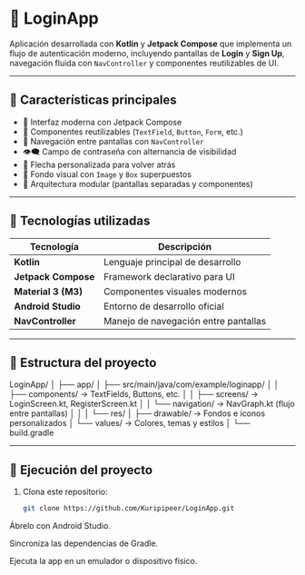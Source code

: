 # 🔐 LoginApp

Aplicación desarrollada con **Kotlin** y **Jetpack Compose** que implementa un flujo de autenticación moderno, incluyendo pantallas de **Login** y **Sign Up**, navegación fluida con `NavController` y componentes reutilizables de UI.

---

## 📱 Características principales

- 🎨 Interfaz moderna con Jetpack Compose  
- 🧩 Componentes reutilizables (`TextField`, `Button`, `Form`, etc.)  
- 🔁 Navegación entre pantallas con `NavController`  
- 👁️‍🗨️ Campo de contraseña con alternancia de visibilidad  
- 🧭 Flecha personalizada para volver atrás  
- 🌙 Fondo visual con `Image` y `Box` superpuestos  
- 🧱 Arquitectura modular (pantallas separadas y componentes)

---

## 🧰 Tecnologías utilizadas

| Tecnología | Descripción |
|-------------|-------------|
| **Kotlin** | Lenguaje principal de desarrollo |
| **Jetpack Compose** | Framework declarativo para UI |
| **Material 3 (M3)** | Componentes visuales modernos |
| **Android Studio** | Entorno de desarrollo oficial |
| **NavController** | Manejo de navegación entre pantallas |

---

## 🧩 Estructura del proyecto

LoginApp/
│
├── app/
│ ├── src/main/java/com/example/loginapp/
│ │ ├── components/ → TextFields, Buttons, etc.
│ │ ├── screens/ → LoginScreen.kt, RegisterScreen.kt
│ │ └── navigation/ → NavGraph.kt (flujo entre pantallas)
│ │
│ └── res/
│ ├── drawable/ → Fondos e íconos personalizados
│ └── values/ → Colores, temas y estilos
│
└── build.gradle

---

## 🚀 Ejecución del proyecto

1. Clona este repositorio:

   ```bash
   git clone https://github.com/Kuripipeer/LoginApp.git
Ábrelo con Android Studio.

Sincroniza las dependencias de Gradle.

Ejecuta la app en un emulador o dispositivo físico.
